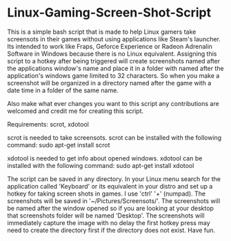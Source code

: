 # Linux-Gaming-Screen-Shot-Script

This is a simple bash script that is made to help Linux gamers take screensots in their games without using applications like Steam's launcher.
Its intended to work like Fraps, Geforce Experience or Radeon Adrenalin Software in Windows because there is no Linux equivalent. Assigning this 
script to a hotkey after being triggered will create screenshots named after the applications window's name and place it in a folder with named 
after the application's windows game limited to 32 characters. So when you make a screenshot will be organized in a directory named after the game 
with a date time in a folder of the same name.

Also make what ever changes you want to this script any contributions are welcomed and credit me for creating this script.

Requirements: scrot, xdotool

scrot is needed to take screensots.
scrot can be installed with the following command:
sudo apt-get install scrot

xdotool is needed to get info about opened windows.
xdotool can be installed with the following command:
sudo apt-get install xdotool

The script can be saved in any directory. In your Linux menu search for the application called 'Keyboard' or its equivalent in your distro 
and set up a hotkey for taking screen shots in games. I use 'ctrl' '+' (numpad). The screenshots will be saved in '~/Pictures/Screensots/'. 
The screenshots will be named after the window opened so if you are looking at your desktop that screenshots folder will be named 'Desktop'.
The screenshots will immediately capture the image with no delay the first hotkey press may need to create the directory first if the directory 
does not exist. Have fun.
